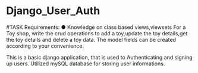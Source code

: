 # Django_User_Auth
#TASK
Requirements: 
  ● Knowledge on class based views,viewsets For a Toy shop, write the crud operations to add a toy,update the toy details,get the toy details and delete a toy data. 
    The model fields can be created according to your convenience.


This is a basic django application, that is used to Authenticating and signing up users. Utilized mySQL database for storing user informations.
